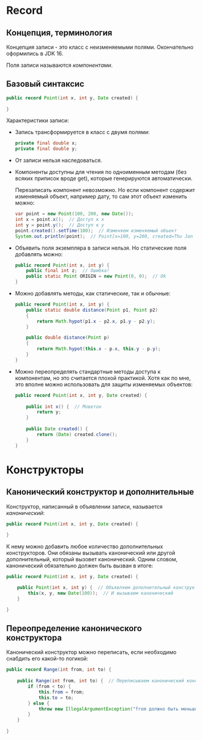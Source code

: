 # Record

## Концепция, терминология

Концепция записи - это класс с неизменяемыми полями. Окончательно оформились в JDK 16.

Поля записи называются *компонентами*.

## Базовый синтаксис

```java
public record Point(int x, int y, Date created) {
    
}
```

Характеристики записи:

* Запись трансформируется в класс с двумя полями:

  ```java
  private final double x;
  private final double y;
  ```

* От записи нельзя наследоваться.

* Компоненты доступны для чтения по одноименным методам (без всяких приписок вроде get), которые генерируются автоматически.

  Перезаписать компонент невозможно. Но если компонент содержит изменяемый объект, например дату, то сам этот объект изменить можно:

  ```java
  var point = new Point(100, 200, new Date());
  int x = point.x();  // Доступ к x
  int y = point.y();  // Доступ к y
  point.created().setTime(100);  // Изменяем изменяемый объект
  System.out.println(point);  // Point[x=100, y=200, created=Thu Jan 01 03:00:00 MSK 1970]
  ```

* Объявить поля экземпляра в записи нельзя. Но статические поля добавлять можно:

  ```java
  public record Point(int x, int y) {
      public final int z;  // Ошибка!
      public static Point ORIGIN = new Point(0, 0);  // Ok
  }
  ```

* Можно добавлять методы, как статические, так и обычные:

  ```java
  public record Point(int x, int y) {
      public static double distance(Point p1, Point p2)
      {
          return Math.hypot(p1.x - p2.x, p1.y - p2.y);
      }
  
      public double distance(Point p)
      {
          return Math.hypot(this.x - p.x, this.y - p.y);
      }
  }
  ```

* Можно переопределять стандартные методы доступа к компонентам, но это считается плохой практикой. Хотя как по мне, это вполне можно использовать для защиты изменяемых объектов:

  ```java
  public record Point(int x, int y, Date created) {
      
      public int x() {  // Моветон
          return y;
      }
      
      public Date created() {
          return (Date) created.clone();
      }
  }
  ```

# Конструкторы

## Канонический конструктор и дополнительные

Конструктор, написанный в объявлении записи, называется *канонический*:

```java
public record Point(int x, int y, Date created) {
    
}
```

К нему можно добавить любое количество дополнительных конструкторов. Они обязаны вызывать канонический или другой дополнительный, который вызовет канонический. Одним словом, канонический обязательно должен быть вызван в итоге:

```java
public record Point(int x, int y, Date created) {

    public Point(int x, int y) {  // Объявляем дополнительный конструктор, без третьего параметра
        this(x, y, new Date(100));  // И вызываем канонический
    }

}
```

## Переопределение канонического конструктора

Канонический конструктор можно переписать, если необходимо снабдить его какой-то логикой:

```java
public record Range(int from, int to) {
    
    public Range(int from, int to) {  // Переписываем канонический конструктор
        if (from < to) {
            this.from = from;
            this.to = to;
        } else {
            throw new IllegalArgumentException("from должно быть меньше to");
        }
    }
    
}
```





